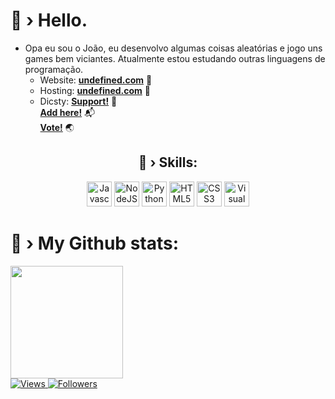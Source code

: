 
# 👋 › Hello.

- Opa eu sou o João, eu desenvolvo algumas coisas aleatórias e jogo uns games bem viciantes. Atualmente estou estudando outras linguagens de programação.
  - Website: <strong><a href="https://undefined.com">undefined.com</a></strong> 🔗
  - Hosting: <strong><a href="https://undefined.com">undefined.com</a></strong> 🌵
  - Dicsty: <strong><a href="https://undefined.com">Support!</a></strong> 🍒<br> <strong><a href="https://discord.com/api/oauth2/authorize?client_id=757703647772540953&permissions=8&scope=bot">Add here!</a></strong> 📬<br> <strong><a href="https://top.gg/bot/757703647772540953">Vote!</a></strong> 🌏

<div align="center">
    <h2>🔧 › Skills:</h2>
    <p align="center">
        <img alt="Javascript" src="https://cdn.jsdelivr.net/gh/devicons/devicon/icons/javascript/javascript-original.svg" width="40"/>
        <img alt="NodeJS" src="https://cdn.jsdelivr.net/gh/devicons/devicon/icons/nodejs/nodejs-original.svg" width="40"/>
        <img alt="Python" src="https://cdn.jsdelivr.net/gh/devicons/devicon/icons/python/python-original.svg" width="40"/>
        <img alt="HTML5" src="https://cdn.jsdelivr.net/gh/devicons/devicon/icons/html5/html5-original-wordmark.svg" width="40"/>
        <img alt="CSS3" src="https://cdn.jsdelivr.net/gh/devicons/devicon/icons/css3/css3-original.svg" width="40"/>
        <img alt="Visual Studio Code" src="https://cdn.jsdelivr.net/gh/devicons/devicon/icons/vscode/vscode-original.svg" width="40"/>
    </p>
</div>

# 👾 › My Github **stats**:

<div>
  <a href="https://github.com/jpporto0">
    <img height="180em" src="https://github-readme-stats.vercel.app/api?username=jpporto0&show_icons=true&theme=dark">
    <br>
    <img alt="Views" src="https://komarev.com/ghpvc/?username=jpporto0"> 
    <img alt="Followers" src="https://img.shields.io/github/followers/jpporto0?style=flat&amp;logo=github&amp;label=Followers&amp;color=2D76BF">
  </a>
</div
